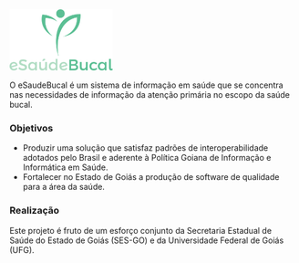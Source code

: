 <img src="info/logo/logo-642x380.png" height="107">

O eSaudeBucal é um sistema de informação em saúde que se concentra nas necessidades de informação da atenção primária no escopo da saúde bucal.

### Objetivos
- Produzir uma solução que satisfaz padrões de interoperabilidade adotados pelo Brasil e aderente à Política Goiana de Informação e Informática em Saúde. 
- Fortalecer no Estado de Goiás a produção de software de qualidade para a área da saúde.

### Realização
Este projeto é fruto de um esforço conjunto da Secretaria Estadual de Saúde do Estado de Goiás (SES-GO) e da Universidade Federal de Goiás (UFG). 
